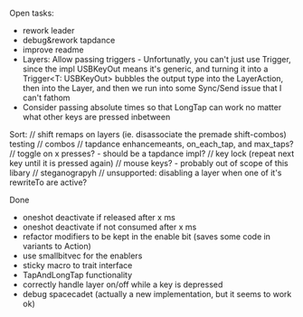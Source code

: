 Open tasks:

 * rework leader
 * debug&rework tapdance
 * improve readme
 * Layers: Allow passing triggers - Unfortunatly, you can't just use Trigger,
   since the impl USBKeyOut means it's generic, and turning
   it into a Trigger<T: USBKeyOut>  bubbles the output type into the LayerAction, then into the Layer, and then we run into some Sync/Send issue that I can't fathom
* Consider passing absolute times so that LongTap can work no matter what other keys are pressed inbetween


Sort: 
// shift remaps on layers (ie. disassociate the premade shift-combos) testing
// combos
// tapdance enhancemeants, on_each_tap, and max_taps?
// toggle on x presses? - should be a tapdance impl?
// key lock (repeat next key until it is pressed again)
// mouse keys? - probably out of scope of this libary
// steganograpyh
// unsupported: disabling a layer when one of it's rewriteTo are active?

Done

 * oneshot deactivate if released after x ms
 * oneshot deactivate if not consumed after x ms
 * refactor modifiers to be kept in the enable bit (saves some code in variants to Action)
 * use smallbitvec for the enablers
 * sticky macro to trait interface
 * TapAndLongTap functionality
 * correctly handle layer on/off while a key is depressed
 * debug spacecadet (actually a new implementation, but it seems to work ok)